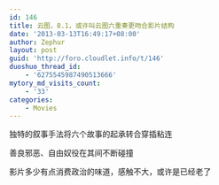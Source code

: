 ```yaml
---
id: 146
title: 云图，8.1，或许叫云图六重奏更吻合影片结构
date: '2013-03-13T16:49:17+08:00'
author: Zephur
layout: post
guid: 'http://foro.cloudlet.info/t/146'
duoshuo_thread_id:
    - '6275545987490513666'
mytory_md_visits_count:
    - '33'
categories:
    - Movies
---
```


独特的叙事手法将六个故事的起承转合穿插粘连

善良邪恶、自由奴役在其间不断碰撞

影片多少有点消费政治的味道，感触不大，或许是已经老了